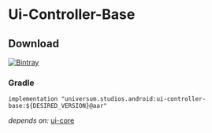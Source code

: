 Ui-Controller-Base
===============

## Download ##
[![Bintray](https://api.bintray.com/packages/universum-studios/android/universum.studios.android%3Aui/images/download.svg)](https://bintray.com/universum-studios/android/universum.studios.android%3Aui/_latestVersion)

### Gradle ###

    implementation "universum.studios.android:ui-controller-base:${DESIRED_VERSION}@aar"

_depends on:_
[ui-core](https://github.com/universum-studios/android_ui/tree/master/library-core)